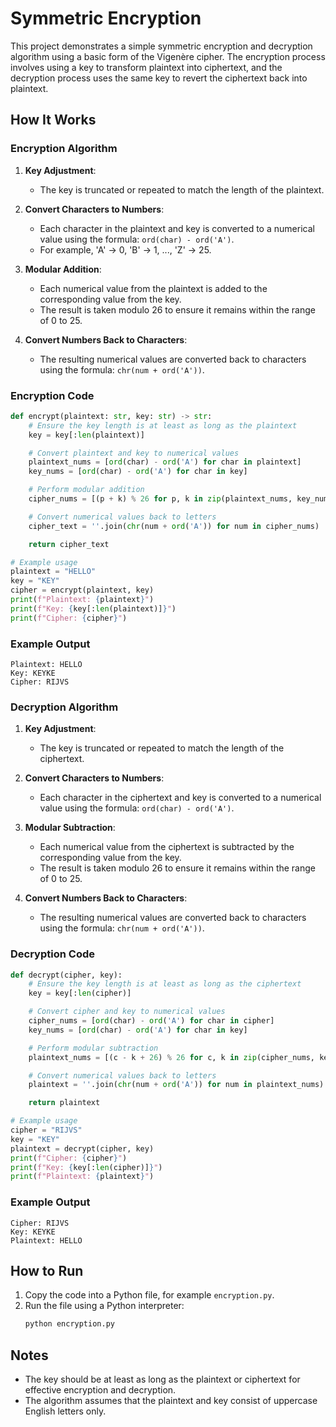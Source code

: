 # Symmetric Encryption

This project demonstrates a simple symmetric encryption and decryption algorithm using a basic form of the Vigenère cipher. The encryption process involves using a key to transform plaintext into ciphertext, and the decryption process uses the same key to revert the ciphertext back into plaintext.

## How It Works

### Encryption Algorithm

1. **Key Adjustment**:
   - The key is truncated or repeated to match the length of the plaintext.

2. **Convert Characters to Numbers**:
   - Each character in the plaintext and key is converted to a numerical value using the formula: `ord(char) - ord('A')`.
   - For example, 'A' -> 0, 'B' -> 1, ..., 'Z' -> 25.

3. **Modular Addition**:
   - Each numerical value from the plaintext is added to the corresponding value from the key.
   - The result is taken modulo 26 to ensure it remains within the range of 0 to 25.

4. **Convert Numbers Back to Characters**:
   - The resulting numerical values are converted back to characters using the formula: `chr(num + ord('A'))`.

### Encryption Code

```python
def encrypt(plaintext: str, key: str) -> str:
    # Ensure the key length is at least as long as the plaintext
    key = key[:len(plaintext)]

    # Convert plaintext and key to numerical values
    plaintext_nums = [ord(char) - ord('A') for char in plaintext]
    key_nums = [ord(char) - ord('A') for char in key]

    # Perform modular addition
    cipher_nums = [(p + k) % 26 for p, k in zip(plaintext_nums, key_nums)]

    # Convert numerical values back to letters
    cipher_text = ''.join(chr(num + ord('A')) for num in cipher_nums)

    return cipher_text

# Example usage
plaintext = "HELLO"
key = "KEY"
cipher = encrypt(plaintext, key)
print(f"Plaintext: {plaintext}")
print(f"Key: {key[:len(plaintext)]}")
print(f"Cipher: {cipher}")
```

### Example Output

```
Plaintext: HELLO
Key: KEYKE
Cipher: RIJVS
```

### Decryption Algorithm

1. **Key Adjustment**:
   - The key is truncated or repeated to match the length of the ciphertext.

2. **Convert Characters to Numbers**:
   - Each character in the ciphertext and key is converted to a numerical value using the formula: `ord(char) - ord('A')`.

3. **Modular Subtraction**:
   - Each numerical value from the ciphertext is subtracted by the corresponding value from the key.
   - The result is taken modulo 26 to ensure it remains within the range of 0 to 25.

4. **Convert Numbers Back to Characters**:
   - The resulting numerical values are converted back to characters using the formula: `chr(num + ord('A'))`.

### Decryption Code

```python
def decrypt(cipher, key):
    # Ensure the key length is at least as long as the ciphertext
    key = key[:len(cipher)]

    # Convert cipher and key to numerical values
    cipher_nums = [ord(char) - ord('A') for char in cipher]
    key_nums = [ord(char) - ord('A') for char in key]

    # Perform modular subtraction
    plaintext_nums = [(c - k + 26) % 26 for c, k in zip(cipher_nums, key_nums)]

    # Convert numerical values back to letters
    plaintext = ''.join(chr(num + ord('A')) for num in plaintext_nums)

    return plaintext

# Example usage
cipher = "RIJVS"
key = "KEY"
plaintext = decrypt(cipher, key)
print(f"Cipher: {cipher}")
print(f"Key: {key[:len(cipher)]}")
print(f"Plaintext: {plaintext}")
```

### Example Output

```
Cipher: RIJVS
Key: KEYKE
Plaintext: HELLO
```

## How to Run

1. Copy the code into a Python file, for example `encryption.py`.
2. Run the file using a Python interpreter:
   ```sh
   python encryption.py
   ```

## Notes

- The key should be at least as long as the plaintext or ciphertext for effective encryption and decryption.
- The algorithm assumes that the plaintext and key consist of uppercase English letters only.